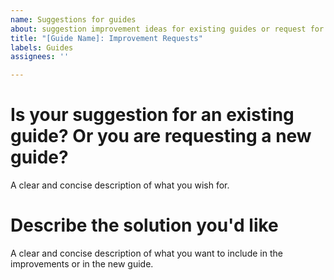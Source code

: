 ```yaml
---
name: Suggestions for guides
about: suggestion improvement ideas for existing guides or request for new guides
title: "[Guide Name]: Improvement Requests"
labels: Guides
assignees: ''

---
```


# Is your suggestion for an existing guide? Or you are requesting a new guide?
A clear and concise description of what you wish for.

# Describe the solution you'd like
A clear and concise description of what you want to include in the improvements or in the new guide.
